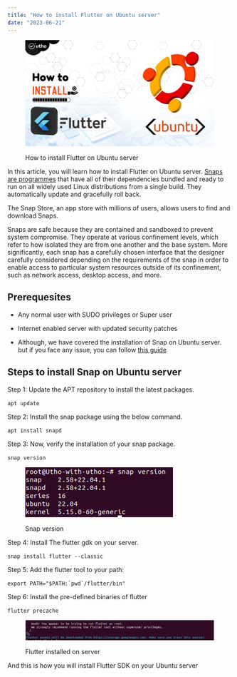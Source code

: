 ```yaml
---
title: "How to install Flutter on Ubuntu server"
date: "2023-06-21"
---
```


<figure>

![How to install Flutter on Ubuntu server](images/How-to-install-Flutter-on-Ubuntu-server.jpg)

<figcaption>

How to install Flutter on Ubuntu server

</figcaption>

</figure>

In this article, you will learn how to install Flutter on Ubuntu server. [Snaps are programmes](https://en.wikipedia.org/wiki/Snap_(software)) that have all of their dependencies bundled and ready to run on all widely used Linux distributions from a single build. They automatically update and gracefully roll back.

The Snap Store, an app store with millions of users, allows users to find and download Snaps.

Snaps are safe because they are contained and sandboxed to prevent system compromise. They operate at various confinement levels, which refer to how isolated they are from one another and the base system. More significantly, each snap has a carefully chosen interface that the designer carefully considered depending on the requirements of the snap in order to enable access to particular system resources outside of its confinement, such as network access, desktop access, and more.

## Prerequesites

- Any normal user with SUDO privileges or Super user

- Internet enabled server with updated security patches

- Although, we have covered the installation of Snap on Ubuntu server. but if you face any issue, you can follow [this guide](https://utho.com/docs/tutorial/how-to-install-snap-on-ubuntu-server/)

## Steps to install Snap on Ubuntu server

Step 1: Update the APT repository to install the latest packages.

```
apt update
```
Step 2: Install the snap package using the below command.

```
apt install snapd
```
Step 3: Now, verify the installation of your snap package.

```
snap version
```

<figure>

![Snap version](images/image-1180.png)

<figcaption>

Snap version

</figcaption>

</figure>

Step 4: Install The flutter gdk on your server.

```
snap install flutter --classic
```
Step 5: Add the flutter tool to your path:

```
export PATH="$PATH:`pwd`/flutter/bin"
```
Step 6: Install the pre-defined binaries of flutter

```
flutter precache
```
<figure>

![Flutter installed on server](images/image-1179.png)

<figcaption>

Flutter installed on server

</figcaption>

</figure>

And this is how you will install Flutter SDK on your Ubuntu server
